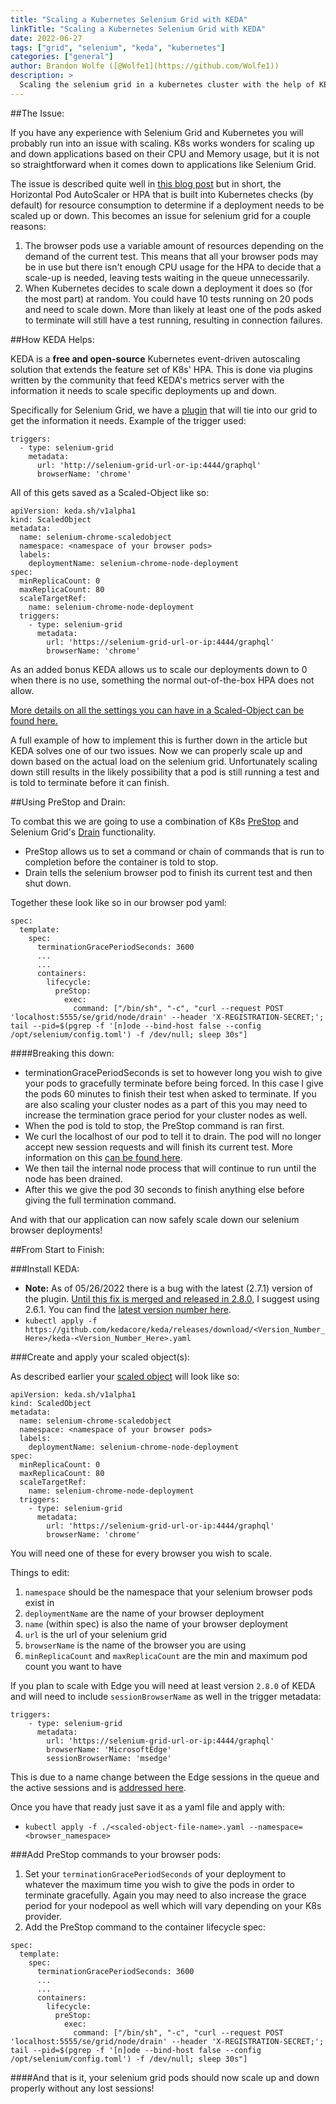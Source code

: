 ```yaml
---
title: "Scaling a Kubernetes Selenium Grid with KEDA"
linkTitle: "Scaling a Kubernetes Selenium Grid with KEDA"
date: 2022-06-27
tags: ["grid", "selenium", "keda", "kubernetes"]
categories: ["general"]
author: Brandon Wolfe ([@Wolfe1](https://github.com/Wolfe1))
description: >
  Scaling the selenium grid in a kubernetes cluster with the help of KEDA
---
```


##The Issue:

If you have any experience with Selenium Grid and Kubernetes you will probably run into an issue with scaling. K8s works wonders for scaling up and down applications based on their CPU and Memory usage, but it is not so straightforward when it comes down to applications like Selenium Grid.

The issue is described quite well in [this blog post](https://sahajamit.medium.com/spinning-up-your-own-auto-scalable-selenium-grid-in-kubernetes-part-2-15b11f228ed8) but in short, the Horizontal Pod AutoScaler or HPA that is built into Kubernetes checks (by default) for resource consumption to determine if a deployment needs to be scaled up or down. This becomes an issue for selenium grid for a couple reasons:

1. The browser pods use a variable amount of resources depending on the demand of the current test. This means that all your browser pods may be in use but there isn't enough CPU usage for the HPA to decide that a scale-up is needed, leaving tests waiting in the queue unnecessarily.
2. When Kubernetes decides to scale down a deployment it does so (for the most part) at random. You could have 10 tests running on 20 pods and need to scale down. More than likely at least one of the pods asked to terminate will still have a test running, resulting in connection failures.

##How KEDA Helps:

KEDA is a **free and open-source** Kubernetes event-driven autoscaling solution that extends the feature set of K8s' HPA. This is done via plugins written by the community that feed KEDA's metrics server with the information it needs to scale specific deployments up and down.

Specifically for Selenium Grid, we have a [plugin](https://keda.sh/docs/2.7/scalers/selenium-grid-scaler/) that will tie into our grid to get the information it needs. Example of the trigger used:

```
triggers:
  - type: selenium-grid
    metadata:
      url: 'http://selenium-grid-url-or-ip:4444/graphql'
      browserName: 'chrome'
```
All of this gets saved as a Scaled-Object like so:
```
apiVersion: keda.sh/v1alpha1
kind: ScaledObject
metadata:
  name: selenium-chrome-scaledobject
  namespace: <namespace of your browser pods>
  labels:
    deploymentName: selenium-chrome-node-deployment
spec:
  minReplicaCount: 0
  maxReplicaCount: 80
  scaleTargetRef:
    name: selenium-chrome-node-deployment
  triggers:
    - type: selenium-grid
      metadata:
        url: 'https://selenium-grid-url-or-ip:4444/graphql'
        browserName: 'chrome'
```
As an added bonus KEDA allows us to scale our deployments down to 0 when there is no use, something the normal out-of-the-box HPA does not allow.

[More details on all the settings you can have in a Scaled-Object can be found here.](https://keda.sh/docs/2.7/concepts/scaling-deployments/)

A full example of how to implement this is further down in the article but KEDA solves one of our two issues. Now we can properly scale up and down based on the actual load on the selenium grid. Unfortunately scaling down still results in the likely possibility that a pod is still running a test and is told to terminate before it can finish.

##Using PreStop and Drain:

To combat this we are going to use a combination of K8s [PreStop](https://kubernetes.io/docs/concepts/containers/container-lifecycle-hooks/#container-hooks) and Selenium Grid's [Drain](https://www.selenium.dev/documentation/grid/advanced_features/endpoints/#drain-node) functionality.

- PreStop allows us to set a command or chain of commands that is run to completion before the container is told to stop.
- Drain tells the selenium browser pod to finish its current test and then shut down.

Together these look like so in our browser pod yaml:
```
spec:
  template:
    spec:
      terminationGracePeriodSeconds: 3600
      ...
      ...
      containers:
        lifecycle:
          preStop:
            exec:
              command: ["/bin/sh", "-c", "curl --request POST 'localhost:5555/se/grid/node/drain' --header 'X-REGISTRATION-SECRET;'; tail --pid=$(pgrep -f '[n]ode --bind-host false --config /opt/selenium/config.toml') -f /dev/null; sleep 30s"]
```
####Breaking this down:

- terminationGracePeriodSeconds is set to however long you wish to give your pods to gracefully terminate before being forced. In this case I give the pods 60 minutes to finish their test when asked to terminate. If you are also scaling your cluster nodes as a part of this you may need to increase the termination grace period for your cluster nodes as well.
- When the pod is told to stop, the PreStop command is ran first.
- We curl the localhost of our pod to tell it to drain. The pod will no longer accept new session requests and will finish its current test. More information on this [can be found here](https://www.selenium.dev/documentation/grid/advanced_features/endpoints/#drain).
- We then tail the internal node process that will continue to run until the node has been drained.
- After this we give the pod 30 seconds to finish anything else before giving the full termination command.

And with that our application can now safely scale down our selenium browser deployments!

##From Start to Finish:

###Install KEDA:

- **Note:** As of 05/26/2022 there is a bug with the latest (2.7.1) version of the plugin. [Until this fix is merged and released in 2.8.0](https://github.com/kedacore/keda/pull/3062), I suggest using 2.6.1. You can find the [latest version number here](https://keda.sh/docs/2.7/scalers/selenium-grid-scaler/).
- ```kubectl apply -f https://github.com/kedacore/keda/releases/download/<Version_Number_Here>/keda-<Version_Number_Here>.yaml```

###Create and apply your scaled object(s):

As described earlier your [scaled object](https://keda.sh/docs/2.7/scalers/selenium-grid-scaler/) will look like so:
```
apiVersion: keda.sh/v1alpha1
kind: ScaledObject
metadata:
  name: selenium-chrome-scaledobject
  namespace: <namespace of your browser pods>
  labels:
    deploymentName: selenium-chrome-node-deployment
spec:
  minReplicaCount: 0
  maxReplicaCount: 80
  scaleTargetRef:
    name: selenium-chrome-node-deployment
  triggers:
    - type: selenium-grid
      metadata:
        url: 'https://selenium-grid-url-or-ip:4444/graphql'
        browserName: 'chrome'
```
You will need one of these for every browser you wish to scale.

Things to edit:

1. `namespace` should be the namespace that your selenium browser pods exist in
2. `deploymentName` are the name of your browser deployment
3. `name` (within spec) is also the name of your browser deployment
4. `url` is the url of your selenium grid
5. `browserName` is the name of the browser you are using
6. `minReplicaCount` and `maxReplicaCount` are the min and maximum pod count you want to have

If you plan to scale with Edge you will need at least version `2.8.0` of KEDA and will need to include `sessionBrowserName` as well in the trigger metadata:

```
triggers:
    - type: selenium-grid
      metadata:
        url: 'https://selenium-grid-url-or-ip:4444/graphql'
        browserName: 'MicrosoftEdge'
        sessionBrowserName: 'msedge'
```

This is due to a name change between the Edge sessions in the queue and the active sessions and is [addressed here](https://github.com/kedacore/keda/pull/3062).

Once you have that ready just save it as a yaml file and apply with:
- `kubectl apply -f ./<scaled-object-file-name>.yaml --namespace=<browser_namespace>`

###Add PreStop commands to your browser pods:

1. Set your `terminationGracePeriodSeconds` of your deployment to whatever the maximum time you wish to give the pods in order to terminate gracefully. Again you may need to also increase the grace period for your nodepool as well which will vary depending on your K8s provider.
2. Add the PreStop command to the container lifecycle spec:

```
spec:
  template:
    spec:
      terminationGracePeriodSeconds: 3600
      ...
      ...
      containers:
        lifecycle:
          preStop:
            exec:
              command: ["/bin/sh", "-c", "curl --request POST 'localhost:5555/se/grid/node/drain' --header 'X-REGISTRATION-SECRET;'; tail --pid=$(pgrep -f '[n]ode --bind-host false --config /opt/selenium/config.toml') -f /dev/null; sleep 30s"]
```

####And that is it, your selenium grid pods should now scale up and down properly without any lost sessions!